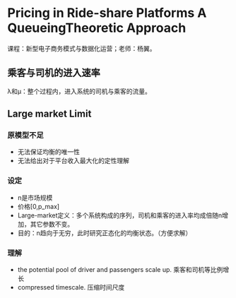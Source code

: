 # Pricing in Ride-share Platforms A QueueingTheoretic Approach

课程：新型电子商务模式与数据化运营；老师：杨翼。

## 乘客与司机的进入速率

λ和μ：整个过程内，进入系统的司机与乘客的流量。

## Large market Limit

### 原模型不足

- 无法保证均衡的唯一性
- 无法给出对于平台收入最大化的定性理解

### 设定

- n是市场规模
- 价格[0,p_max]
- Large-market定义：多个系统构成的序列，司机和乘客的进入率均成倍随n增加，其它参数不变。
- 目的：n趋向于无穷，此时研究正态化的均衡状态。（方便求解）

### 理解

- the potential pool of driver and passengers scale up. 乘客和司机等比例增长
- compressed timescale. 压缩时间尺度
